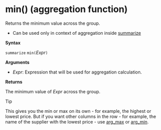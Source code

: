 # min() (aggregation function)

Returns the minimum value across the group. 

* Can be used only in context of aggregation inside [summarize](summarizeoperator.md)

**Syntax**

`summarize` `min(`*Expr*`)`

**Arguments**

* *Expr*: Expression that will be used for aggregation calculation. 

**Returns**

The minimum value of *Expr* across the group.
 
> [!TIP]
> This gives you the min or max on its own - for example, the highest or lowest price. 
> But if you want other columns in the row - for example, the name of the supplier with the lowest 
> price - use [arg_max](arg-max-aggfunction.md) or [arg_min](arg-min-aggfunction.md).
